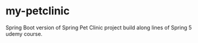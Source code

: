 # my-petclinic
Spring Boot version of Spring Pet Clinic project build along lines of Spring 5 udemy course.
